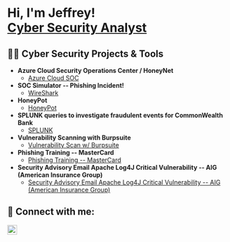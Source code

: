 <h1>Hi, I'm Jeffrey! <br/><a href="https://www.linkedin.com/in/jeffrey-frye-12a95ba2" /> Cyber Security Analyst</a>
  
 <!-- <a href="https://www.linkedin.com/in/jeffrey-frye-12a95ba2/">Cybersecurity Professional</a> -->

<h2>👨‍💻 Cyber Security Projects & Tools </h2>

- <b>Azure Cloud Security Operations Center / HoneyNet</b>
  - [Azure Cloud SOC](https://github.com/JFrye2Fly/Azure-Cloud-SOC)
- <b>SOC Simulator -- Phishing Incident!</b>
  - [WireShark](https://google.com)
- <b>HoneyPot</b>
  - [HoneyPot](https://github.com/JFrye2Fly/HoneyPot)
- <b>SPLUNK queries to investigate fraudulent events for CommonWealth Bank</b>
  - [SPLUNK](https://github.com/JFrye2Fly/Splunk)
- <b>Vulnerability Scanning with Burpsuite</b>
  - [Vulnerability Scan w/ Burpsuite](https://github.com/JFrye2Fly/VulnerabilityScanWBurpSuite/blob/main/README.md)
- <b>Phishing Training -- MasterCard</b>
  - [Phishing Training -- MasterCard](https://github.com/JFrye2Fly/Phishing-Training---MasterCartd)
- <b>Security Advisory Email Apache Log4J Critical Vulnerability  -- AIG (American Insurance Group)</b>
  - [Security Advisory Email Apache Log4J Critical Vulnerability  -- AIG (American Insurance Group)](https://github.com/JFrye2Fly/AIG-Security-Advisory-Email-Critical-Vulnerability)

<!--  
- <b>Analyzing packet captures with Wireshark</b>
  - [WireShark](https://github.com/JFrye2Fly/Wireshark)
- <b>SQL queries for failed loginattempts</b>
  - [SQL Operators in use](https://github.com/JFrye2Fly/SQL)
- <b>Change File Permissions with Linux</b>
  - [Command line](https://github.com/JFrye2Fly/LinuxChangePermissions)
  -->

    


<h2> 🤳 Connect with me:</h2>

[<img align="left" alt="JeffreyFrye | LinkedIn" width="22px" src="https://cdn.jsdelivr.net/npm/simple-icons@v3/icons/linkedin.svg" color="white" backgroundColo="white" />][linkedin]

[linkedin]: https://www.linkedin.com/in/jeffrey-frye-12a95ba2
